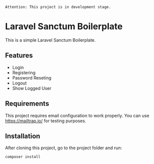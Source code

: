 `Attention: This project is in development stage.`

# Laravel Sanctum Boilerplate

This is a simple Laravel Sanctum Boilerplate.

## Features

- Login
- Registering
- Password Reseting
- Logout
- Show Logged User

## Requirements

This project requires email configuration to work properly. You can use <https://mailtrap.io/> for testing purposes.

## Installation

After cloning this project, go to the project folder and run:

```sh
composer install
```


